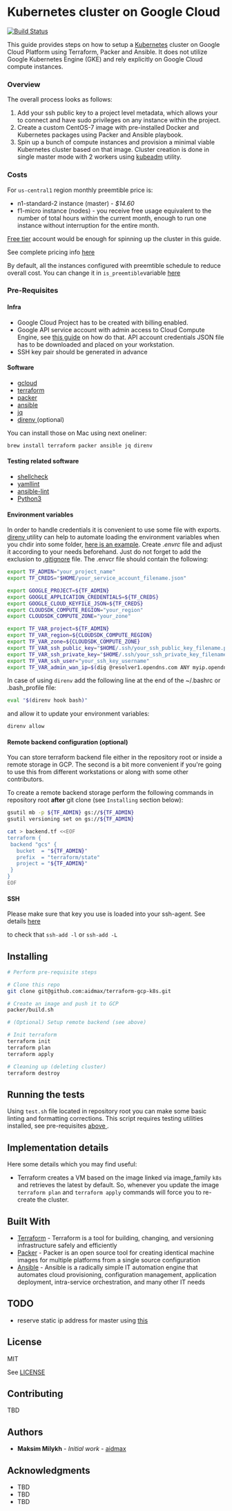 # Kubernetes cluster on Google Cloud
[![Build Status](https://travis-ci.com/aidmax/terraform-gcp-k8s.svg?branch=master)](https://travis-ci.com/aidmax/terraform-gcp-k8s)


This guide provides steps on how to setup a [Kubernetes](https://kubernetes.io)
cluster on Google Cloud Platform using Terraform, Packer and Ansible.  It does
not utilize Google Kubernetes Engine (GKE) and rely explicitly on Google Cloud
compute instances.

### Overview
The overall process looks as follows:
1. Add your ssh public key to a project level metadata, which allows your to
   connect and have sudo privileges on any instance within the project.
2. Create a custom CentOS-7 image with pre-installed Docker and Kubernetes
   packages using Packer and Ansible playbook.
3. Spin up a bunch of compute instances and provision a minimal viable
   Kubernetes cluster based on that image. Cluster creation is done in single
   master mode with 2 workers using [kubeadm](https://kubernetes.io/docs/setup/independent/create-cluster-kubeadm/) utility.

### Costs
For `us-central1` region monthly preemtible price is:
* n1-standard-2 instance (master) -  *$14.60*
* f1-micro instance (nodes) - you receive free usage equivalent to the number of
  total hours within the current month, enough to run one instance without
  interruption for the entire month. 

[Free tier](https://cloud.google.com/free/) account would be enough for spinning
up the cluster in this guide.

See complete pricing info [here](https://cloud.google.com/compute/pricing)

By default, all the instances configured with preemtible schedule to reduce
overall cost. You can change it in `is_preemtible`variable [here](variables.tf)

### Pre-Requisites

#### Infra
* Google Cloud Project has to be created with billing enabled. 
* Google API service account with admin access to Cloud Compute Engine, 
  see [this guide](https://cloud.google.com/community/tutorials/managing-gcp-projects-with-terraform) on how do that. 
  API account credentials JSON file has to be downloaded and placed on your
  workstation.
* SSH key pair should be generated in advance

#### Software
* [ gcloud ](https://cloud.google.com/sdk/install)
* [ terraform ](https://www.terraform.io/downloads.html)
* [ packer ](https://www.packer.io/downloads.html)
* [ ansible ](https://docs.ansible.com/ansible/latest/installation_guide/intro_installation.html)
* [jq](https://stedolan.github.io/jq/)
* [ direnv ](https://direnv.net) (optional)

You can install those on Mac using next oneliner:
```bash
brew install terraform packer ansible jq direnv
```

#### Testing related software
* [shellcheck](https://github.com/koalaman/shellcheck)
* [yamllint](https://github.com/adrienverge/yamllint)
* [ansible-lint](https://github.com/ansible/ansible-lint)
* [Python3](https://www.python.org/downloads/)

#### Environment variables
In order to handle credentials it is convenient to use some file with exports. [ direnv ](https://direnv.net) utility can help to automate loading the environment variables when you chdir into some folder, [here is an example](envrc_example). Create *.envrc* file and adjust it according to your needs beforehand. Just do not forget to add the exclusion to [.gitignore](.gitignore) file. 
The .envcr file should contain the following:
```bash
export TF_ADMIN="your_project_name"
export TF_CREDS="$HOME/your_service_account_filename.json"

export GOOGLE_PROJECT=${TF_ADMIN}
export GOOGLE_APPLICATION_CREDENTIALS=${TF_CREDS}
export GOOGLE_CLOUD_KEYFILE_JSON=${TF_CREDS}
export CLOUDSDK_COMPUTE_REGION="your_region"
export CLOUDSDK_COMPUTE_ZONE="your_zone"

export TF_VAR_project=${TF_ADMIN}
export TF_VAR_region=${CLOUDSDK_COMPUTE_REGION}
export TF_VAR_zone=${CLOUDSDK_COMPUTE_ZONE}
export TF_VAR_ssh_public_key="$HOME/.ssh/your_ssh_public_key_filename.pub"
export TF_VAR_ssh_private_key="$HOME/.ssh/your_ssh_private_key_filename"
export TF_VAR_ssh_user="your_ssh_key_username"
export TF_VAR_admin_wan_ip=$(dig @resolver1.opendns.com ANY myip.opendns.com +short)
```
In case of using `direnv` add the following line at the end of the ~/.bashrc or
.bash_profile file:
```bash
eval "$(direnv hook bash)"
```
and allow it to update your environment variables:
```bash
direnv allow
```
#### Remote backend configuration (optional)
You can store terraform backend file either in the repository root or inside a
remote storage in GCP. The second is a bit more convenient if you're going to
use this from different workstations or along with some other contributors.  

To create a remote backend storage perform the following commands in repository
root **after** git clone (see `Installing` section below):
```bash
gsutil mb -p ${TF_ADMIN} gs://${TF_ADMIN}
gsutil versioning set on gs://${TF_ADMIN}

cat > backend.tf <<EOF
terraform {
 backend "gcs" {
   bucket  = "${TF_ADMIN}"
   prefix  = "terraform/state"
   project = "${TF_ADMIN}"
 }
}
EOF
```
#### SSH
Please make sure that key you use is loaded into your ssh-agent. See details
[here](https://help.github.com/articles/generating-a-new-ssh-key-and-adding-it-to-the-ssh-agent/)

to check that `ssh-add -l` or `ssh-add -L`

## Installing

```bash
# Perform pre-requisite steps

# Clone this repo
git clone git@github.com:aidmax/terraform-gcp-k8s.git

# Create an image and push it to GCP
packer/build.sh

# (Optional) Setup remote backend (see above)

# Init terraform
terraform init
terraform plan
terraform apply

# Cleaning up (deleting cluster)
terraform destroy
```

## Running the tests

Using `test.sh` file located in repository root you can make some basic linting
and formatting corrections. This script requires testing utilities installed,
see pre-requisites [ above ](#testing-related-software).

## Implementation details
Here some details which you may find useful:
* Terraform creates a VM based on the image linked via image_family `k8s` and retrieves the latest by default. So, whenever you update the image `terraform plan` and `terraform apply` commands will force you to re-create the cluster. 

## Built With

* [Terraform](https://www.terraform.io) - Terraform is a tool for building, changing, and versioning infrastructure safely and efficiently
* [Packer](https://packer.io) - Packer is an open source tool for creating identical machine images for multiple platforms from a single source configuration
* [Ansible](https://ansible.com) - Ansible is a radically simple IT automation engine that automates cloud provisioning, configuration management, application deployment, intra-service orchestration, and many other IT needs

## TODO
* reserve static ip address for master using [this](https://www.terraform.io/docs/providers/google/r/compute_address.html)

## License
MIT

See [LICENSE](LICENSE)

## Contributing

TBD

## Authors

* **Maksim Milykh** - *Initial work* - [aidmax](https://github.com/aidmax)

## Acknowledgments

* TBD
* TBD
* TBD

